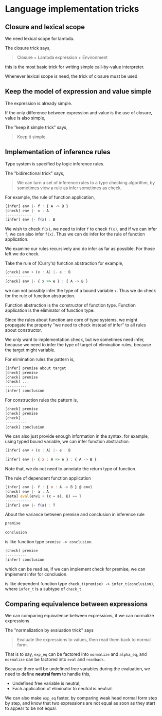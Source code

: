 # Language implementation tricks

## Closure and lexical scope

We need lexical scope for lambda.

The closure trick says,

> Closure = Lambda expression + Environment

this is the most basic trick for writing simple call-by-value interpreter.

Whenever lexical scope is need, the trick of closure must be used.

## Keep the model of expression and value simple

The expression is already simple.

If the only difference between expression and value is the use of closure,
value is also simple,

The "keep it simple trick" says,

> Keep it simple.

## Implementation of inference rules

Type system is specified by logic inference rules.

The "bidirectional trick" says,

> We can turn a set of inference rules to a type checking algorithm,
>   by sometimes view a rule as infer sometimes as check.

For example, the rule of function application,

``` js
[infer] env |- f : { A -> B }
[check] env |- x : A
------------
[infer] env |- f(x) : B
```

We wish to check `f(x)`,
we need to infer `f` to check `f(x)`,
and if we can infer `f`, we can also infer `f(x)`.
Thus we can do infer for the rule of function application.

We examine our rules recursively and do infer as far as possible.
For those left we do check.

Take the rule of (Curry's) function abstraction for example,

``` js
[check] env + (x : A) |- e : B
------------
[check] env |- { x => e } : { A -> B }
```

we can not possibly infer the type of a bound variable `x`.
Thus we do check for the rule of function abstraction.

Function abstraction is the constructor of function type.
Function application is the eliminator of function type.

Since the rules about function are core of type systems,
we might propagate the property "we need to check instead of infer"
to all rules about constructor.

We only want to implementation check,
but we sometimes need infer,
because we need to infer the type of target of elimination rules,
because the target might variable.

For elimination rules the pattern is,

``` js
[infer] premise about target
[check] premise
[check] premise
[check] ...
----------
[infer] conclusion
```

For construction rules the pattern is,

``` js
[check] premise
[check] premise
[check] ...
----------
[check] conclusion
```

We can also just provide enough information in the syntax.
for example, using typed bound variable,
we can infer function abstraction.

``` js
[infer] env + (x : A) |- e : B
------------
[infer] env |- { x : A => e } : { A -> B }
```

Note that, we do not need to annotate the return type of function.

The rule of dependent function application

``` js
[infer] env |- f : { x : A -> B } @ env1
[check] env |- a : A
[meta] eval(env1 + (x = a), B) == T
------------
[infer] env |- f(a) : T
```

About the variance between premise and conclusion in inference rule

``` js
premise
----------
conclusion
```

is like function type `premise -> conclusion`.

``` js
[check] premise
----------
[infer] conclusion
```

which can be read as,
if we can implement check for premise,
we can implement infer for conclusion.

is like dependent function type `check_t(premise) -> infer_t(conclusion)`,
where `infer_t` is a subtype of `check_t`.

## Comparing equivalence between expressions

We can comparing equivalence between expressions, if we can normalize expressions.

The "normalization by evaluation trick" says

> Evaluate the expressions to values, then read them back to normal form.

That is to say, `exp_eq` can be factored into `normalize` and `alpha_eq`,
and `normalize` can be factored into `eval` and `readback`.

Because there will be undefined free variables during the evaluation,
we need to define **neutral form** to handle this,
- Undefined free variable is neutral,
- Each application of eliminator to neutral is neutral.

We can also make `exp_eq` faster,
by comparing weak head normal form step by step,
and know that two expressions are not equal
as soon as they start to appear to be not equal.
